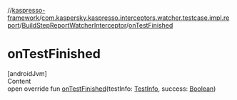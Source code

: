//[kaspresso-framework](../../index.md)/[com.kaspersky.kaspresso.interceptors.watcher.testcase.impl.report](../index.md)/[BuildStepReportWatcherInterceptor](index.md)/[onTestFinished](on-test-finished.md)



# onTestFinished  
[androidJvm]  
Content  
open override fun [onTestFinished](on-test-finished.md)(testInfo: [TestInfo](../../com.kaspersky.kaspresso.testcases.models.info/-test-info/index.md), success: [Boolean](https://kotlinlang.org/api/latest/jvm/stdlib/kotlin/-boolean/index.html))  



